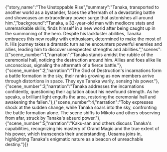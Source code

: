 {"story_name":"The Unstoppable Rise","summary":"Tanaka, transported to another world as a bystander, faces the aftermath of a devastating battle and showcases an extraordinary power surge that astonishes all around him.","background":"Tanaka, a 32-year-old man with mediocre stats and unremarkable skills, finds himself in a new world after being caught up in the summoning of the hero. Despite his lackluster abilities, Tanaka embraces this new reality with enthusiasm, determined to make the most of it. His journey takes a dramatic turn as he encounters powerful enemies and allies, leading him to discover unexpected strengths and abilities.","scenes":[{"scene_number":1,"narration":"Tanaka stands amidst the rubble of the ceremonial hall, noticing the destruction around him. Allies and foes alike lie unconscious, signaling the aftermath of a fierce battle."},{"scene_number":2,"narration":"The God of Destruction's incarnations form a battle formation in the sky, their ranks growing as new members arrive through distortions in space. They eye Tanaka warily, sensing his power."},{"scene_number":3,"narration":"Tanaka addresses the incarnations confidently, questioning their agitation about his newfound strength. As he speaks, a brilliant light engulfs the area, restoring the ceremonial hall and awakening the fallen."},{"scene_number":4,"narration":"Toby expresses shock at the sudden change, while Tanaka soars into the sky, confronting the battle formation alone. The scene shifts to Mikoto and others observing from afar, struck by Tanaka's absurd power."},{"scene_number":5,"narration":"Kaku-san and others discuss Tanaka's capabilities, recognizing his mastery of Grand Magic and the true extent of his power, which transcends their understanding. Uesama joins in, highlighting Tanaka's enigmatic nature as a beacon of unreachable destiny."}]}